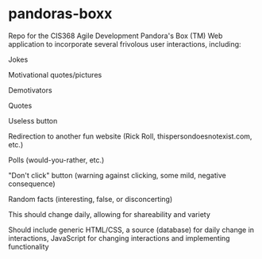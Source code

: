# pandoras-boxx
Repo for the CIS368 Agile Development Pandora's Box (TM) 
Web application to incorporate several frivolous user interactions, including:

Jokes

Motivational quotes/pictures

Demotivators

Quotes

Useless button

Redirection to another fun website (Rick Roll, thispersondoesnotexist.com, etc.)

Polls (would-you-rather, etc.)

"Don't click" button (warning against clicking, some mild, negative consequence)

Random facts (interesting, false, or disconcerting)

This should change daily, allowing for shareability and variety

Should include generic HTML/CSS, a source (database) for daily change in interactions, JavaScript for changing interactions and implementing functionality
